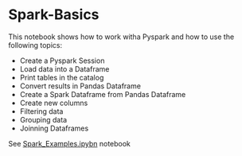 # Spark-Basics

This notebook shows how to work witha Pyspark and how to use the following topics:

* Create a Pyspark Session
* Load data into a Dataframe
* Print tables in the catalog
* Convert results in Pandas Dataframe
* Create a Spark Dataframe from Pandas Dataframe
* Create new columns
* Filtering data
* Grouping data
* Joinning Dataframes

See [Spark_Examples.ipybn](Spark-Basics/Spark_Example.ipynb) notebook